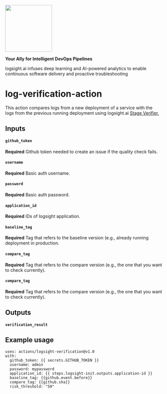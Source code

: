 <a href="https://logsight.ai/"><img src="https://logsight.ai/assets/img/logol.png" width="150"/></a>

**Your Ally for Intelligent DevOps Pipelines**

logsight.ai infuses deep learning and AI-powered analytics to enable continuous software delivery and proactive troubleshooting


# log-verification-action

This action compares logs from a new deployment of a service with the logs from the previous running deployment using
logsight.ai [Stage Verifier.](https://docs.logsight.ai/#/monitor_deployments/stage_verifier)

## Inputs
#### `github_token` 
**Required** Github token needed to create an issue if the quality check fails.
#### `username`
**Required**  Basic auth username.
#### `password`
**Required**  Basic auth password.
#### `application_id`
**Required**  IDs of logsight application.
#### `baseline_tag`
**Required**  Tag that refers to the baseline version (e.g., already running deployment in production.
#### `compare_tag`
**Required**  Tag that refers to the compare version (e.g., the one that you want to check currently).
#### `compare_tag`
**Required**  Tag that refers to the compare version (e.g., the one that you want to check currently).

## Outputs

#### `verification_result`

## Example usage

```
uses: actions/logsight-verification@v1.0
with:
  github_token: {{ secrets.GITHUB_TOKEN }}
  username: admin
  password: mypassword
  application_id: {{ steps.logsight-init.outputs.application-id }}
  baseline_tag: {{github.event.before}}
  compare_tag: {{github.sha}}
  risk_threshold: "50"  
```
